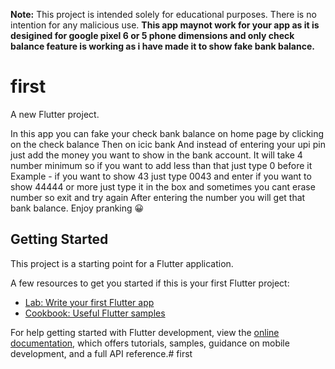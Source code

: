 
**Note:** This project is intended solely for educational purposes. There is no intention for any malicious use.
**This app maynot work for your app as it is desigined for google pixel 6 or 5 phone dimensions and only check balance feature is working as i have made it to show fake bank balance.**
# first

A new Flutter project.

In this app you can fake your check bank balance on home page by clicking on the check balance
Then on icic bank 
And instead of entering your upi pin just add the money you want to show in the bank account.
It will take 4 number minimum so if you want to add less than that just type 0 before it 
Example - if you want to show 43 just type 0043 and enter
if you want to show 44444 or more just type it in the box and sometimes you cant erase number so exit and try again
After entering the number you will get that bank balance.
Enjoy pranking 😀

## Getting Started

This project is a starting point for a Flutter application.

A few resources to get you started if this is your first Flutter project:

- [Lab: Write your first Flutter app](https://docs.flutter.dev/get-started/codelab)
- [Cookbook: Useful Flutter samples](https://docs.flutter.dev/cookbook)

For help getting started with Flutter development, view the
[online documentation](https://docs.flutter.dev/), which offers tutorials,
samples, guidance on mobile development, and a full API reference.# first

